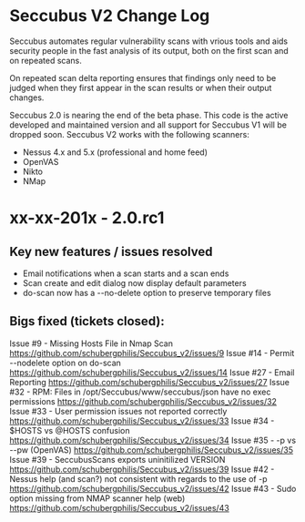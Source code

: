 Seccubus V2 Change Log
======================
Seccubus automates regular vulnerability scans with vrious tools and aids 
security people in the fast analysis of its output, both on the first scan and 
on repeated scans.

On repeated scan delta reporting ensures that findings only need to be judged 
when they first appear in the scan results or when their output changes.

Seccubus 2.0 is nearing the end of the beta phase. This code is the active 
developed and maintained version and all support for Seccubus V1 will be dropped
soon. Seccubus V2 works with the following scanners:
* Nessus 4.x and 5.x (professional and home feed)
* OpenVAS
* Nikto 
* NMap

xx-xx-201x - 2.0.rc1
====================

Key new features / issues resolved
----------------------------------
* Email notifications when a scan starts and a scan ends
* Scan create and edit dialog now display default parameters
* do-scan now has a --no-delete option to preserve temporary files

Bigs fixed (tickets closed):
----------------------------
Issue #9 - Missing Hosts File in Nmap Scan
https://github.com/schubergphilis/Seccubus_v2/issues/9
Issue #14 - Permit --nodelete option on do-scan
https://github.com/schubergphilis/Seccubus_v2/issues/14
Issue #27 - Email Reporting
https://github.com/schubergphilis/Seccubus_v2/issues/27
Issue #32 - RPM: Files in /opt/Seccubus/www/seccubus/json have no exec permissions
https://github.com/schubergphilis/Seccubus_v2/issues/32
Issue #33 - User permission issues not reported correctly
https://github.com/schubergphilis/Seccubus_v2/issues/33
Issue #34 - $HOSTS vs @HOSTS confusion
https://github.com/schubergphilis/Seccubus_v2/issues/34
Issue #35 - -p vs --pw (OpenVAS)
https://github.com/schubergphilis/Seccubus_v2/issues/35
Issue #39 - SeccubusScans exports uninitilized VERSION
https://github.com/schubergphilis/Seccubus_v2/issues/39
Issue #42 - Nessus help (and scan?) not consistent with regards to the use of -p
https://github.com/schubergphilis/Seccubus_v2/issues/42
Issue #43 - Sudo option missing from NMAP scanner help (web)
https://github.com/schubergphilis/Seccubus_v2/issues/43

